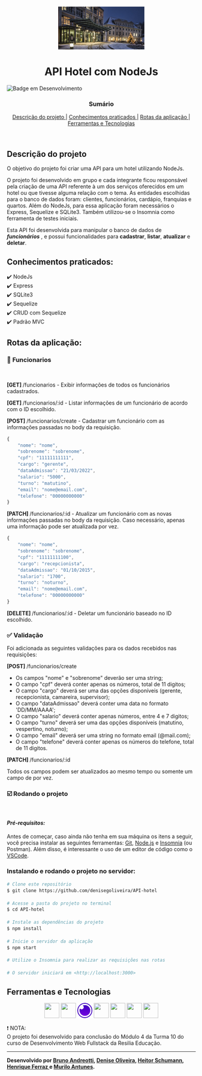 <p align="center">
    <img src="./img/hotel-img.jpg" alt="Hotel" width="230">
</p>

<h1 align="center"> API Hotel com NodeJs </h1> 


![Badge em Desenvolvimento](http://img.shields.io/static/v1?label=STATUS&message=EM%20DESENVOLVIMENTO&color=GREEN&style=for-the-badge)

<h3 align="center"> Sumário </h3>

<p align="center">
  <a href="#descrição-do-projeto"> Descrição do projeto </a> |
  <a href="#conhecimentos-praticados"> Conhecimentos praticados </a> |
  <a href="#rotas-da-aplicação"> Rotas da aplicação </a> |
  <a href="#ferramentas-e-tecnologias"> Ferramentas e Tecnologias </a>
</p>
<br>

## Descrição do projeto
O objetivo do projeto foi criar uma API para um hotel utilizando NodeJs. 

O projeto foi desenvolvido em grupo e cada integrante ficou responsável pela criação de uma API referente à um dos serviços oferecidos em um hotel ou que tivesse alguma relação com o tema. As entidades escolhidas para o banco de dados foram: clientes, funcionários, cardápio, franquias e quartos. Além do NodeJs, para essa aplicação foram necessários o Express, Sequelize e SQLite3. Também utilizou-se o Insomnia como ferramenta de testes iniciais.

Esta API foi desenvolvida para manipular o banco de dados de ***funcionários*** , e possui funcionalidades para **cadastrar**, **listar**, **atualizar** e **deletar**.
<br>

## Conhecimentos praticados:
:heavy_check_mark: NodeJs <br>
:heavy_check_mark: Express <br>
:heavy_check_mark: SQLite3 <br>
:heavy_check_mark: Sequelize <br>
:heavy_check_mark: CRUD com Sequelize <br>
:heavy_check_mark: Padrão MVC
<br>

## Rotas da aplicação:  

### :hotel: **Funcionarios** 
<br>

<b>[GET] </b> /funcionarios - Exibir informações de todos os funcionários cadastrados.<br>

<b>[GET] </b> /funcionarios/:id - Listar informações de um funcionário de acordo com o ID escolhido.<br>

<b>[POST] </b> /funcionarios/create - Cadastrar um funcionário com as informações passadas no body da requisição.<br>

```javascript
{
    "nome": "nome",
    "sobrenome": "sobrenome",
    "cpf": "11111111111",
    "cargo": "gerente",
    "dataAdmissao": "21/03/2022",
    "salario": "5000",
    "turno": "matutino",
    "email": "nome@email.com",
    "telefone": "00000000000"
}
```

<b>[PATCH] </b> /funcionarios/:id - Atualizar um funcionário com as novas informações passadas no body da requisição. Caso necessário, apenas uma informação pode ser atualizada por vez.<br>

```javascript
{
    "nome": "nome",
    "sobrenome": "sobrenome",
    "cpf": "11111111100",
    "cargo": "recepcionista",
    "dataAdmissao": "01/10/2015",
    "salario": "1700",
    "turno": "noturno",
    "email": "nome@email.com",
    "telefone": "00000000000"
}
```

<b>[DELETE] </b> /funcionarios/:id - Deletar um funcionário baseado no ID escolhido.<br>

### :white_check_mark: **Validação**

Foi adicionada as seguintes validações para os dados recebidos nas requisições: <br>

<b> [POST] </b> /funcionarios/create

- Os campos "nome" e "sobrenome" deverão ser uma string;
- O campo "cpf" deverá conter apenas os números, total de 11 digitos;
- O campo "cargo" deverá ser uma das opções disponíveis (gerente, recepcionista, camareira, supervisor);
- O campo "dataAdmissao" deverá conter uma data no formato 'DD/MM/AAAA';
- O campo "salario" deverá conter apenas números, entre 4 e 7 digitos;
- O campo "turno" deverá ser uma das opções disponíveis (matutino, vespertino, noturno);
- O campo "email" deverá ser uma string no formato email (@mail.com);
- O campo "telefone" deverá conter apenas os números do telefone, total de 11 digitos.

<b> [PATCH] </b> /funcionarios/:id 

Todos os campos podem ser atualizados ao mesmo tempo ou somente um campo de por vez.<br>

### :ballot_box_with_check: **Rodando o projeto**
<br>

#### ***Pré-requisitos:*** <br>

Antes de começar, caso ainda não tenha em sua máquina os itens a seguir, você precisa instalar as seguintes ferramentas:
[Git](https://git-scm.com), [Node.js](https://nodejs.org/en/) e [Insomnia](https://insomnia.rest/download) (ou Postman). Além disso, é interessante o uso de um editor de código como o [VSCode](https://code.visualstudio.com/).

### Instalando e rodando o projeto no servidor:


```bash
# Clone este repositório
$ git clone https://github.com/denisegoliveira/API-hotel

# Acesse a pasta do projeto no terminal
$ cd API-hotel

# Instale as dependências do projeto
$ npm install

# Inicie o servidor da aplicação
$ npm start

# Utilize o Insomnia para realizar as requisições nas rotas

# O servidor iniciará em <http://localhost:3000>

```


## Ferramentas e Tecnologias 

<p align="center">
<a href="https://nodejs.org/en/"><img src="https://cdn.jsdelivr.net/gh/devicons/devicon/icons/nodejs/nodejs-original.svg" height="40" width="40" /></a> <a href="https://expressjs.com/pt-br/"><img src="https://cdn.jsdelivr.net/gh/devicons/devicon/icons/express/express-original-wordmark.svg" height="40" width="40" /></a> <a href="https://insomnia.rest/download"><img src="https://raw.githubusercontent.com/brunoandreotti/biblioteca-backend/79c23c6a4bdd0bc6cb95463ee47741f2226cb0b1/readme/insomnia.svg" height="40" width="40" /></a> <a href="https://sequelize.org"><img src="https://cdn.jsdelivr.net/gh/devicons/devicon/icons/sequelize/sequelize-original.svg" height="40" width="40" /></a> <a href="https://sqlite.org"><img src="https://cdn.worldvectorlogo.com/logos/sqlite.svg" height="40" width="40" /></a> <a href="https://git-scm.com/"><img src="https://cdn.jsdelivr.net/gh/devicons/devicon/icons/git/git-original.svg" height="40" width="40" /></a> <a href="https://code.visualstudio.com/"><img src="https://cdn.jsdelivr.net/gh/devicons/devicon/icons/vscode/vscode-original.svg" height="40" width="40" /></a>
</p>


:exclamation: NOTA:  
O projeto foi desenvolvido para conclusão do Módulo 4 da Turma 10 do curso de Desenvolvimento Web Fullstack da Resilia Educação.
<br>

---
**Desenvolvido por <a href="https://www.linkedin.com/in/bruno-andreotti/">Bruno Andreotti</a>, <a href="https://www.linkedin.com/in/denise-g-oliveira/">Denise Oliveira</a>, <a href="https://www.linkedin.com/in/heitorschumann/">Heitor Schumann</a>, <a href="https://www.linkedin.com/in/henrique-ferraz-a46123219/" > Henrique Ferraz </a> e <a href="https://www.linkedin.com/in/murilo-antunes-bb1143228/">Murilo Antunes</a>.** 
